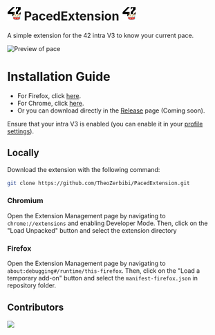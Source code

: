 # ![Icon](/icons/icon32.png) PacedExtension ![Icon](/icons/icon32.png)
A simple extension for the 42 intra V3 to know your current pace.

![Preview of pace](preview.png)

# Installation Guide

- For Firefox, click [here](https://addons.mozilla.org/fr/firefox/addon/paced-extension/).
- For Chrome, click [here](https://chromewebstore.google.com/detail/paced-extension/dgbhpbflnnojfmddpfmiinccoomdmogf).
- Or you can download directly in the [Release](https://github.com/TheoZerbibi/PacedExtension/releases) page (Coming soon).

Ensure that your intra V3 is enabled (you can enable it in your [profile settings](https://profile.intra.42.fr/v3_early_access)).

## Locally
Download the extension with the following command:

```bash
git clone https://github.com/TheoZerbibi/PacedExtension.git
```

### Chromium
Open the Extension Management page by navigating to `chrome://extensions` and enabling Developer Mode. Then, click on the "Load Unpacked" button and select the extension directory
### Firefox
Open the Extension Management page by navigating to `about:debugging#/runtime/this-firefox`.
Then, click on the "Load a temporary add-on" button and select the `manifest-firefox.json` in repository folder.

## Contributors

<a href="https://github.com/TheoZerbibi/PacedExtension/graphs/contributors">
	<img align="center" src="https://contrib.rocks/image?repo=TheoZerbibi/PacedExtension" />
</a>
